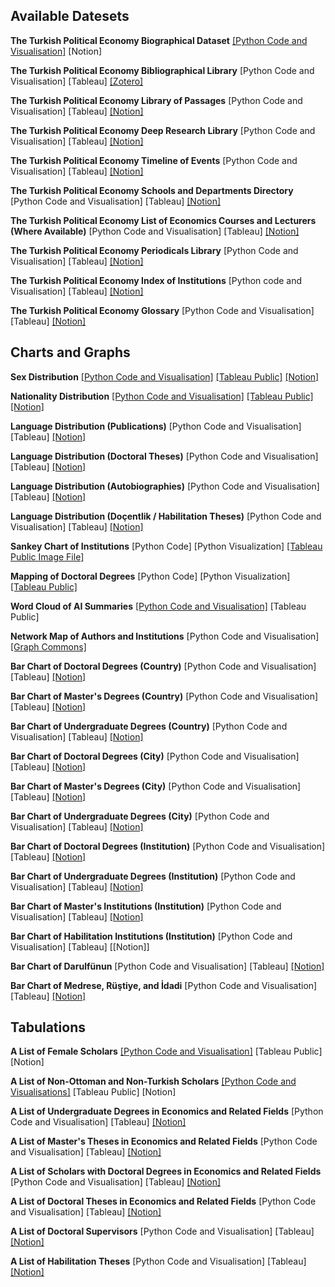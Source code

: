 ## Available Datesets
**The Turkish Political Economy Biographical Dataset**
[[Python Code and Visualisation]](https://github.com/sekerefe/TRPolEcon_Public/blob/main/jupyter_files_of_visualisations/biographical_library_info.ipynb) [Notion]

**The Turkish Political Economy Bibliographical Library** [Python Code and Visualisation] [Tableau] [[Zotero]](https://www.zotero.org/groups/4746295/the_turkish_political_economy_bibliographical_library/library)

**The Turkish Political Economy Library of Passages** [Python Code and Visualisation] [Tableau] [[Notion]](https://well-ozraraptor-5a0.notion.site/The-Turkish-Political-Economy-Library-of-Passages-198a7dbe40468094b6b2e61d33ee3ffc)

**The Turkish Political Economy Deep Research Library** [Python Code and Visualisation] [Tableau] [[Notion]](https://well-ozraraptor-5a0.notion.site/217a7dbe404680ea971fd8f53de4071a?v=217a7dbe4046805fb275000c4bc70b9b)

**The Turkish Political Economy Timeline of Events** [Python Code and Visualisation] [Tableau] [[Notion]](https://well-ozraraptor-5a0.notion.site/The-Turkish-Political-Economy-Timeline-of-Events-1a3a7dbe404680b98947e6f436875c32)

**The Turkish Political Economy Schools and Departments Directory** [Python Code and Visualisation] [Tableau] [[Notion]](https://well-ozraraptor-5a0.notion.site/The-Turkish-Political-Economy-Schools-and-Departments-Directory-1a3a7dbe4046809db39cc3bdba9adca3)

**The Turkish Political Economy List of Economics Courses and Lecturers (Where Available)** [Python Code and Visualisation] [Tableau] [[Notion]](https://well-ozraraptor-5a0.notion.site/The-Turkish-Political-Economy-List-of-Economics-Courses-and-Lecturers-Where-Available-1a3a7dbe404680c38c03e798fa0b105d)

**The Turkish Political Economy Periodicals Library** [Python Code and Visualisation] [Tableau] [[Notion]](https://well-ozraraptor-5a0.notion.site/The-Turkish-Political-Economy-Periodicals-in-Economics-1a3a7dbe404680a2aa5ed6be0316d243)

**The Turkish Political Economy Index of Institutions** [Python code and Visualisation] [Tableau] [[Notion]](https://well-ozraraptor-5a0.notion.site/The-Turkish-Political-Economy-Index-of-Institutions-1a3a7dbe4046804f934dc10808818373)

**The Turkish Political Economy Glossary** [Python Code and Visualisation] [Tableau] [[Notion]](https://well-ozraraptor-5a0.notion.site/1a3a7dbe404680dc875df646e788d6e8?v=1a3a7dbe4046813bae86000c8db9cd73)

## Charts and Graphs
**Sex Distribution** 
[[Python Code and Visualisation]](https://github.com/sekerefe/TRPolEcon_Public/blob/main/jupyter_files_of_visualisations/sex_distribution.ipynb) [[Tableau Public]](https://public.tableau.com/views/TheTurkishPoliticalEconomyDatabase-SexDistribution/TheTurkishPoliticalEconomyDatabase-SexDistribution?:language=en-US&:sid=&:redirect=auth&:display_count=n&:origin=viz_share_link) [[Notion]](https://www.notion.so/176a7dbe40468068a5abeeab46390c0b?v=017c32a7f047461aa15a122028660028&source=copy_link)

**Nationality Distribution** 
[[Python Code and Visualisation]](https://github.com/sekerefe/TRPolEcon_Public/blob/main/jupyter_files_of_visualisations/nationality_distribution.ipynb) [[Tableau Public]](https://public.tableau.com/views/TheTurkishPoliticalEconomyDatabaseWorkbook-NationalityDistribution/Dashboard1?:language=en-US&:sid=&:redirect=auth&:display_count=n&:origin=viz_share_link) [[Notion]](https://www.notion.so/17ca7dbe404680c38ec0f33ff11c781a?v=ce37c547fe314d95973eae306bcbc0f6&source=copy_link)

**Language Distribution (Publications)** [Python Code and Visualisation] [Tableau] [[Notion]](https://well-ozraraptor-5a0.notion.site/176a7dbe404680edb0c0c9436f4df552?v=05f8ed0a7f324da6ba475f228056474e)

**Language Distribution (Doctoral Theses)** [Python Code and Visualisation] [Tableau] [[Notion]](https://well-ozraraptor-5a0.notion.site/176a7dbe404680edb0c0c9436f4df552?v=176a7dbe404680a79ae4000ca3861c4f)

**Language Distribution (Autobiographies)** [Python Code and Visualisation] [Tableau] [[Notion]](https://well-ozraraptor-5a0.notion.site/176a7dbe404680edb0c0c9436f4df552?v=176a7dbe404680dfbd46000c4e9ae4d6)

**Language Distribution (Doçentlik / Habilitation Theses)** [Python Code and Visualisation] [Tableau] [[Notion]](https://well-ozraraptor-5a0.notion.site/176a7dbe404680edb0c0c9436f4df552?v=176a7dbe4046807daed2000cc032e086)

**Sankey Chart of Institutions** 
[Python Code] [Python Visualization] [[Tableau Public Image File]](https://public.tableau.com/views/SankeyChart_17518183484840/SankeyChart-TheTurkishPoliticalEconomyDatabase?:language=en-US&:sid=&:redirect=auth&:display_count=n&:origin=viz_share_link) 

**Mapping of Doctoral Degrees** 
[Python Code] [Python Visualization] [[Tableau Public]](https://public.tableau.com/views/MappingofDoctoralDegrees-TheTurkishPoliticalEconomyDatabase/Dashboard1?:language=en-US&:sid=&:redirect=auth&:display_count=n&:origin=viz_share_link)

**Word Cloud of AI Summaries** 
[[Python Code and Visualisation]](https://github.com/sekerefe/TRPolEcon_Public/blob/main/ai_word_cloud.ipynb) [Tableau Public]

**Network Map of Authors and Institutions** 
[Python Code and Visualisation] [[Graph Commons]](https://graphcommons.com/graphs/803e84ac-062d-48ec-b0f2-816fc529f01d)

**Bar Chart of Doctoral Degrees (Country)** [Python Code and Visualisation\] [Tableau] [[Notion]](https://well-ozraraptor-5a0.notion.site/176a7dbe40468061b868d07239b1bccb?v=176a7dbe40468092aa6d000c1c41c677)

**Bar Chart of Master's Degrees (Country)** [Python Code and Visualisation] [Tableau] [[Notion]](https://well-ozraraptor-5a0.notion.site/176a7dbe40468061b868d07239b1bccb?v=176a7dbe404680b28d42000ca041406a)

**Bar Chart of Undergraduate Degrees (Country)** [Python Code and Visualisation] [Tableau] [[Notion]](https://well-ozraraptor-5a0.notion.site/176a7dbe40468061b868d07239b1bccb?v=080ee5ece4734bfa9195e157617ae7c3)

**Bar Chart of Doctoral Degrees (City)** [Python Code and Visualisation\] [Tableau] [[Notion]](https://well-ozraraptor-5a0.notion.site/176a7dbe4046801c9437c02cb3e5a440?v=176a7dbe40468069ae95000c56ed3975)

**Bar Chart of Master's Degrees (City)** [Python Code and Visualisation] [Tableau] [[Notion]](https://well-ozraraptor-5a0.notion.site/176a7dbe4046801c9437c02cb3e5a440?v=176a7dbe404680378c14000cf4696873)

**Bar Chart of Undergraduate Degrees (City)** [Python Code and Visualisation] [Tableau] [[Notion]](https://well-ozraraptor-5a0.notion.site/176a7dbe4046801c9437c02cb3e5a440?v=d55b833592014d75bdd080180f58c0aa)

**Bar Chart of Doctoral Degrees (Institution)** [Python Code and Visualisation] [Tableau] [[Notion]](https://well-ozraraptor-5a0.notion.site/176a7dbe40468010b10aff97ff216daa?v=176a7dbe404680d980ac000cc3c6046d)

**Bar Chart of Undergraduate Degrees (Institution)** [Python Code and Visualisation] [Tableau] [[Notion]](https://well-ozraraptor-5a0.notion.site/176a7dbe40468010b10aff97ff216daa?v=5ce14511ac5647c8baff40c4d66bcaa7)

**Bar Chart of Master's Institutions (Institution)** [Python Code and Visualisation] [Tableau] [[Notion]](https://well-ozraraptor-5a0.notion.site/176a7dbe40468010b10aff97ff216daa?v=176a7dbe404680d1ad12000c035ae1e2)

**Bar Chart of Habilitation Institutions (Institution)** [Python Code and Visualisation] [Tableau] [[Notion]]

**Bar Chart of Darulfünun** [Python Code and Visualisation] [Tableau] [[Notion]](https://well-ozraraptor-5a0.notion.site/1dea7dbe404680179c71d62be5179fbd?v=1dea7dbe4046809e9320000c1647ccc4)

**Bar Chart of Medrese, Rüştiye, and İdadi** [Python Code and Visualisation] [Tableau] [[Notion]](https://well-ozraraptor-5a0.notion.site/1dea7dbe40468033950bc3a2103b903a?v=1dea7dbe40468047bc66000c87be9365)

## Tabulations

**A List of Female Scholars** [[Python Code and Visualisation]](https://github.com/sekerefe/TRPolEcon_Public/blob/main/jupyter_files_of_visualisations/female_authors.ipynb) [Tableau Public] [Notion]

**A List of Non-Ottoman and Non-Turkish Scholars** [[Python Code and Visualisations]](https://github.com/sekerefe/TRPolEcon_Public/blob/main/jupyter_files_of_visualisations/non-ottoman_non-turkish.ipynb) [Tableau Public] [Notion]

**A List of Undergraduate Degrees in Economics and Related Fields** [Python Code and Visualisation] [Tableau] [[Notion]](https://well-ozraraptor-5a0.notion.site/TABLE-1-Scholars-with-Undergraduate-Degrees-e285becc73af4311a18ef1f51f2e7511)

**A List of Master's Theses in Economics and Related Fields** [Python Code and Visualisation] [Tableau] [[Notion]](https://well-ozraraptor-5a0.notion.site/TABLE-2-Scholars-with-Master-s-Degrees-38a25102cb5e4ac7ba30ce1ba19f7736)

**A List of Scholars with Doctoral Degrees in Economics and Related Fields** [Python Code and Visualisation] [Tableau] [[Notion]](https://well-ozraraptor-5a0.notion.site/TABLE-4-Scholars-with-Doctoral-Degrees-988972893214490cb4ba5d215d46c3b8)

**A List of Doctoral Theses in Economics and Related Fields** [Python Code and Visualisation] [Tableau] [[Notion]](https://well-ozraraptor-5a0.notion.site/TABLE-5-Doctoral-Thesis-Titles-f8f1df968e1c4f9daec40b2cecf2da57)

**A List of Doctoral Supervisors** [Python Code and Visualisation] [Tableau] [[Notion]](https://well-ozraraptor-5a0.notion.site/TABLE-6-Doctoral-Supervisors-9442d4156e1b4c059ad9f8a459078e4a)

**A List of Habilitation Theses** [Python Code and Visualisation] [Tableau] [[Notion]](https://well-ozraraptor-5a0.notion.site/TABLE-7-Scholars-with-Do-entlik-Habilitation-a4199a6a923942cea418a9c32ac472de)